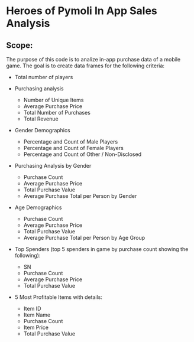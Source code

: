 # Heroes of Pymoli In App Sales Analysis 

## Scope:
The purpose of this code is to analize in-app purchase data of a mobile game. The goal is to create data frames for the following criteria:  

- Total number of players 

- Purchasing analysis
	- Number of Unique Items
	- Average Purchase Price
	- Total Number of Purchases
	- Total Revenue

- Gender Demographics
	- Percentage and Count of Male Players
	- Percentage and Count of Female Players
	- Percentage and Count of Other / Non-Disclosed

- Purchasing Analysis by Gender
	- Purchase Count
	- Average Purchase Price
	- Total Purchase Value
	- Average Purchase Total per Person by Gender

- Age Demographics
	- Purchase Count
	- Average Purchase Price
	- Total Purchase Value	
	- Average Purchase Total per Person by Age Group

- Top Spenders (top 5 spenders in game by purchase count showing the following):
	- SN
	- Purchase Count
	- Average Purchase Price
	- Total Purchase Value

- 5 Most Profitable Items with details:
	- Item ID
	- Item Name
	- Purchase Count
	- Item Price
	- Total Purchase Value

